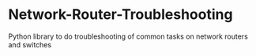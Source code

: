 # Network-Router-Troubleshooting
Python library to do troubleshooting of common tasks on network routers and switches
